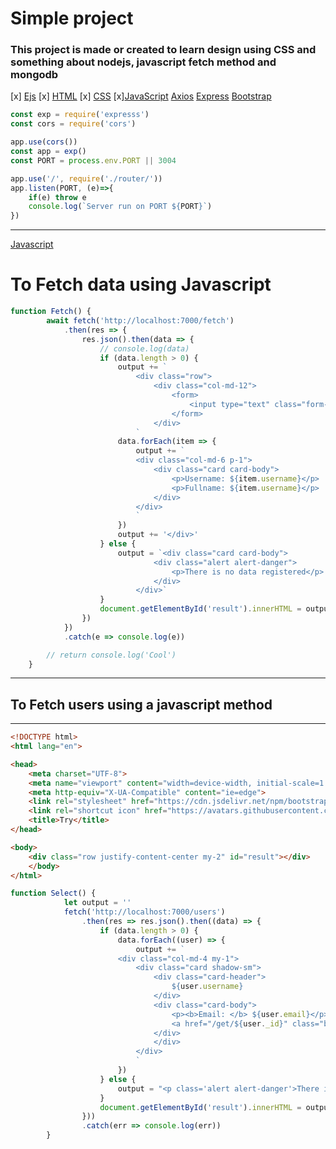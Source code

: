 
# Simple project

### This project is made or created to learn design using CSS and something about nodejs, javascript fetch method and mongodb

[x] [Ejs]("https://www.npmjs.com/ejs", "For the user interface you're seen")
[x]  [HTML]("https://www.npmjs.com/ejs", "For the user interface you're seen")
[x] [CSS]("https://www.npmjs.com/ejs", "For the user interface you're seen")
[x][JavaScript]("https://www.npmjs.com/express", "For the user interface you're seen")
[Axios]("https://www.npmjs.com/express", "For the user interface you're seen")
[Express]("https://www.npmjs.com/express", "For the user interface you're seen")
[Bootstrap]("https://www.npmjs.com/bootstrap", "For the user interface you're seen")

```javascript
const exp = require('expresss')
const cors = require('cors')

app.use(cors())
const app = exp()
const PORT = process.env.PORT || 3004

app.use('/', require('./router/'))
app.listen(PORT, (e)=>{
    if(e) throw e
    console.log(`Server run on PORT ${PORT}`)
})
```
---
[Javascript]("w3schools.com", "Javascript")
# To Fetch data using Javascript 
```javascript
function Fetch() {
        await fetch('http://localhost:7000/fetch')
            .then(res => {
                res.json().then(data => {
                    // console.log(data)
                    if (data.length > 0) {
                        output += `
                            <div class="row">
                                <div class="col-md-12">
                                    <form>
                                        <input type="text" class="form-control" name="search" id="search" placeholder="Search..."/>
                                    </form>
                                </div>
                            `
                        data.forEach(item => {
                            output += `
                            <div class="col-md-6 p-1">
                                <div class="card card-body">
                                    <p>Username: ${item.username}</p>
                                    <p>Fullname: ${item.username}</p>
                                </div>
                            </div>
                            `
                        })
                        output += '</div>'
                    } else {
                        output = `<div class="card card-body">
                                <div class="alert alert-danger">
                                    <p>There is no data registered</p>
                                </div>
                            </div>`
                    }
                    document.getElementById('result').innerHTML = output
                })
            })
            .catch(e => console.log(e))

        // return console.log('Cool')
    }
```

---
## To Fetch users using a javascript method
---
```html
<!DOCTYPE html>
<html lang="en">

<head>
    <meta charset="UTF-8">
    <meta name="viewport" content="width=device-width, initial-scale=1.0">
    <meta http-equiv="X-UA-Compatible" content="ie=edge">
    <link rel="stylesheet" href="https://cdn.jsdelivr.net/npm/bootstrap@4.6.0/dist/css/bootstrap.min.css">
    <link rel="shortcut icon" href="https://avatars.githubusercontent.com/u/58594917?v=4" type="image/x-icon">
    <title>Try</title>
</head>

<body>
    <div class="row justify-content-center my-2" id="result"></div>
    </body>
</html>
```
```javascript
function Select() {
            let output = ''
            fetch('http://localhost:7000/users')
                .then(res => res.json().then((data) => {
                    if (data.length > 0) {
                        data.forEach((user) => {
                            output += `
                        <div class="col-md-4 my-1">
                            <div class="card shadow-sm">
                                <div class="card-header">
                                    ${user.username}
                                </div>
                                <div class="card-body">
                                    <p><b>Email: </b> ${user.email}</p>
                                    <a href="/get/${user._id}" class="btn btn-sm btn-warning">Ready more</a>
                                </div>
                                </div>
                            </div>
                            `
                        })
                    } else {
                        output = "<p class='alert alert-danger'>There is no data registered</p>"
                    }
                    document.getElementById('result').innerHTML = output
                }))
                .catch(err => console.log(err))
        }
```
